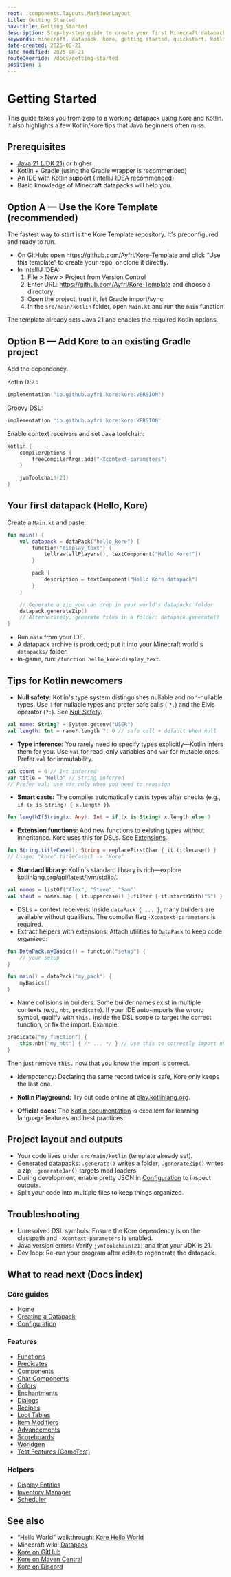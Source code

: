 ```yaml
---
root: .components.layouts.MarkdownLayout
title: Getting Started
nav-title: Getting Started
description: Step-by-step guide to create your first Minecraft datapack with Kore.
keywords: minecraft, datapack, kore, getting started, quickstart, kotlin
date-created: 2025-08-21
date-modified: 2025-08-21
routeOverride: /docs/getting-started
position: 1
---
```


# Getting Started

This guide takes you from zero to a working datapack using Kore and Kotlin. It also highlights a few Kotlin/Kore tips that Java beginners often miss.

## Prerequisites

- [Java 21 (JDK 21)](https://jdk.java.net/archive/) or higher
- Kotlin + Gradle (using the Gradle wrapper is recommended)
- An IDE with Kotlin support (IntelliJ IDEA recommended)
- Basic knowledge of Minecraft datapacks will help you.

## Option A — Use the Kore Template (recommended)

The fastest way to start is the Kore Template repository. It's preconfigured and ready to run.

- On GitHub: open https://github.com/Ayfri/Kore-Template and click “Use this template” to create your repo, or clone it directly.
- In IntelliJ IDEA:
  1) File > New > Project from Version Control
  2) Enter URL: https://github.com/Ayfri/Kore-Template and choose a directory
  3) Open the project, trust it, let Gradle import/sync
  4) In the `src/main/kotlin` folder, open `Main.kt` and run the `main` function

The template already sets Java 21 and enables the required Kotlin options.

## Option B — Add Kore to an existing Gradle project

Add the dependency.

Kotlin DSL:

```kotlin
implementation("io.github.ayfri.kore:kore:VERSION")
```

Groovy DSL:

```groovy
implementation 'io.github.ayfri.kore:kore:VERSION'
```

Enable context receivers and set Java toolchain:

```kotlin
kotlin {
	compilerOptions {
		freeCompilerArgs.add("-Xcontext-parameters")
	}

	jvmToolchain(21)
}
```

## Your first datapack (Hello, Kore)

Create a `Main.kt` and paste:

```kotlin
fun main() {
	val datapack = dataPack("hello_kore") {
		function("display_text") {
			tellraw(allPlayers(), textComponent("Hello Kore!"))
		}

		pack {
			description = textComponent("Hello Kore datapack")
		}
	}

	// Generate a zip you can drop in your world's datapacks folder
	datapack.generateZip()
	// Alternatively, generate files in a folder: datapack.generate()
}
```

- Run `main` from your IDE.
- A datapack archive is produced; put it into your Minecraft world's `datapacks/` folder.
- In-game, run: `/function hello_kore:display_text`.

## Tips for Kotlin newcomers

- **Null safety:** Kotlin's type system distinguishes nullable and non-nullable types. Use `?` for nullable types and prefer safe calls (
  `?.`) and the Elvis operator (`?:`). See [Null Safety](https://kotlinlang.org/docs/null-safety.html).

```kotlin
val name: String? = System.getenv("USER")
val length: Int = name?.length ?: 0 // safe call + default when null
```

- **Type inference:** You rarely need to specify types explicitly—Kotlin infers them for you. Use `val` for read-only variables and
  `var` for mutable ones. Prefer `val` for immutability.

```kotlin
val count = 0 // Int inferred
var title = "Hello" // String inferred
// Prefer val; use var only when you need to reassign
```

- **Smart casts:** The compiler automatically casts types after checks (e.g., `if (x is String) { x.length }`).

```kotlin
fun lengthIfString(x: Any): Int = if (x is String) x.length else 0
```

- **Extension functions:** Add new functions to existing types without inheritance. Kore uses this for DSLs. See [Extensions](https://kotlinlang.org/docs/extensions.html).

```kotlin
fun String.titleCase(): String = replaceFirstChar { it.titlecase() }
// Usage: "kore".titleCase() -> "Kore"
```

- **Standard library:** Kotlin's standard library is rich—explore [kotlinlang.org/api/latest/jvm/stdlib/](https://kotlinlang.org/api/latest/jvm/stdlib/).

```kotlin
val names = listOf("Alex", "Steve", "Sam")
val shout = names.map { it.uppercase() }.filter { it.startsWith("S") }
```

- DSLs + context receivers: Inside `dataPack { ... }`, many builders are available without qualifiers. The compiler flag `-Xcontext-parameters` is required.
- Extract helpers with extensions: Attach utilities to `DataPack` to keep code organized:

```kotlin
fun DataPack.myBasics() = function("setup") {
	// your setup
}

fun main() = dataPack("my_pack") {
	myBasics()
}
```

- Name collisions in builders: Some builder names exist in multiple contexts (e.g., `nbt`, `predicate`). If your IDE auto-imports the wrong symbol, qualify with `this.` inside the DSL scope to target the correct function, or fix the import.
Example:
```kotlin
predicate("my_function") {
	this.nbt("my_nbt") { /* ... */ } // Use this to correctly import nbt()
}
```
Then just remove `this.` now that you know the import is correct.

- Idempotency: Declaring the same record twice is safe, Kore only keeps the last one.

- **Kotlin Playground:** Try out code online at [play.kotlinlang.org](https://play.kotlinlang.org/).
- **Official docs:** The [Kotlin documentation](https://kotlinlang.org/docs/home.html) is excellent for learning language features and best practices.

## Project layout and outputs

- Your code lives under `src/main/kotlin` (template already set).
- Generated datapacks: `.generate()` writes a folder; `.generateZip()` writes a zip; `.generateJar()` targets mod loaders.
- During development, enable pretty JSON in [Configuration](./configuration) to inspect outputs.
- Split your code into multiple files to keep things organized.

## Troubleshooting

- Unresolved DSL symbols: Ensure the Kore dependency is on the classpath and `-Xcontext-parameters` is enabled.
- Java version errors: Verify `jvmToolchain(21)` and that your JDK is 21.
- Dev loop: Re-run your program after edits to regenerate the datapack.

## What to read next (Docs index)

### Core guides

- [Home](./home)
- [Creating a Datapack](./creating-a-datapack)
- [Configuration](./configuration)

### Features

- [Functions](./functions)
- [Predicates](./predicates)
- [Components](./components)
- [Chat Components](./chat-components)
- [Colors](./colors)
- [Enchantments](./enchantments)
- [Dialogs](./dialogs)
- [Recipes](./recipes)
- [Loot Tables](./loot-tables)
- [Item Modifiers](./item-modifiers)
- [Advancements](./advancements)
- [Scoreboards](./scoreboards)
- [Worldgen](./worldgen)
- [Test Features \(GameTest\)](./test-features)

### Helpers

- [Display Entities](./helpers/display-entities)
- [Inventory Manager](./helpers/inventory-manager)
- [Scheduler](./helpers/scheduler)

## See also

- “Hello World” walkthrough: [Kore Hello World](https://ayfri.com/articles/kore-hello-world/)
- Minecraft wiki: [Datapack](https://minecraft.wiki/w/Data_pack)
- [Kore on GitHub](https://github.com/Ayfri/Kore)
- [Kore on Maven Central](https://central.sonatype.com/search?q=io.github.ayfri.kore)
- [Kore on Discord](https://discord.ayfri.com)
